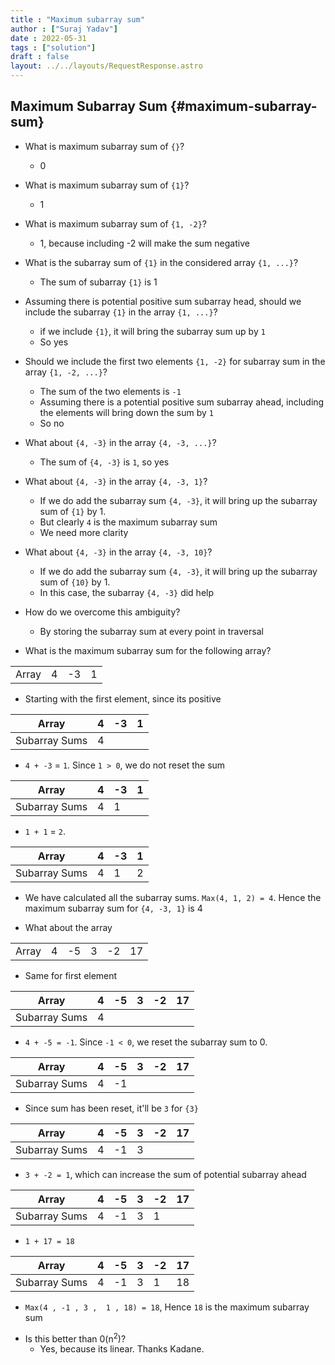 ```yaml
---
title : "Maximum subarray sum"
author : ["Suraj Yadav"]
date : 2022-05-31
tags : ["solution"]
draft : false
layout: ../../layouts/RequestResponse.astro
---
```


## Maximum Subarray Sum {#maximum-subarray-sum}

-   What is maximum subarray sum of `{}`?
    -   0

-   What is maximum subarray sum of `{1}`?
    -   1

-   What is maximum subarray sum of `{1, -2}`?
    -   1, because including -2 will make the sum negative

-   What is the subarray sum of `{1}` in the considered array `{1, ...}`?
    -   The sum of subarray `{1}` is 1

-   Assuming there is potential positive sum subarray head, should we include the subarray `{1}` in the array `{1, ...}`?
    -   if we include `{1}`, it will bring the subarray sum up by `1`
    -   So yes

-   Should we include the first two elements `{1, -2}` for subarray sum in the array `{1, -2, ...}`?
    -   The sum of the two elements is `-1`
    -   Assuming there is a potential positive sum subarray ahead, including the elements will bring down the sum by `1`
    -   So no

-   What about `{4, -3}` in the array `{4, -3, ...}`?
    -   The sum of `{4, -3}` is `1`, so yes

-   What about `{4, -3}` in the array `{4, -3, 1}`?
    -   If we do add the subarray sum `{4, -3}`, it will bring up the subarray sum of `{1}` by 1.
    -   But clearly `4` is the maximum subarray sum
    -   We need more clarity

-   What about `{4, -3}` in the array `{4, -3, 10}`?
    -   If we do add the subarray sum `{4, -3}`, it will bring up the subarray sum of `{10}` by 1.
    -   In this case, the subarray `{4, -3}` did help

-   How do we overcome this ambiguity?
    -   By storing the subarray sum at every point in traversal

-   What is the maximum subarray sum for the following array?

|       |   |    |   |
|-------|---|----|---|
| Array | 4 | -3 | 1 |

-   Starting with the first element, since its positive

| Array         | 4 | -3 | 1 |
|---------------|---|----|---|
| Subarray Sums | 4 |    |   |

-   `4 + -3` = `1`. Since `1 > 0`, we do not reset the sum

| Array         | 4 | -3 | 1 |
|---------------|---|----|---|
| Subarray Sums | 4 | 1  |   |

-   `1 + 1` = `2`.

| Array         | 4 | -3 | 1 |
|---------------|---|----|---|
| Subarray Sums | 4 | 1  | 2 |

-   We have calculated all the subarray sums. `Max(4, 1, 2) = 4`. Hence the maximum subarray sum for `{4, -3, 1}` is 4

<!--listend-->

-   What about the array

|       |   |    |   |    |    |
|-------|---|----|---|----|----|
| Array | 4 | -5 | 3 | -2 | 17 |

-   Same for first element

| Array         | 4 | -5 | 3 | -2 | 17 |
|---------------|---|----|---|----|----|
| Subarray Sums | 4 |    |   |    |    |

-   `4 + -5 = -1`. Since `-1 < 0`, we reset the subarray sum to 0.

| Array         | 4 | -5 | 3 | -2 | 17 |
|---------------|---|----|---|----|----|
| Subarray Sums | 4 | -1 |   |    |    |

-   Since sum has been reset, it'll be `3` for `{3}`

| Array         | 4 | -5 | 3 | -2 | 17 |
|---------------|---|----|---|----|----|
| Subarray Sums | 4 | -1 | 3 |    |    |

-   `3 + -2 = 1`, which can increase the sum of potential subarray ahead

| Array         | 4 | -5 | 3 | -2 | 17 |
|---------------|---|----|---|----|----|
| Subarray Sums | 4 | -1 | 3 | 1  |    |

-   `1 + 17 = 18`

| Array         | 4 | -5 | 3 | -2 | 17 |
|---------------|---|----|---|----|----|
| Subarray Sums | 4 | -1 | 3 | 1  | 18 |

-   `Max(4 , -1 , 3 ,  1 , 18) = 18`, Hence `18` is the maximum subarray sum

<!--listend-->

-   Is this better than 0(n<sup>2</sup>)?
    -   Yes, because its linear. Thanks Kadane.
